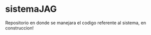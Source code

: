 sistemaJAG
==========

Repositorio en donde se manejara el codigo referente al sistema, en construccion!
